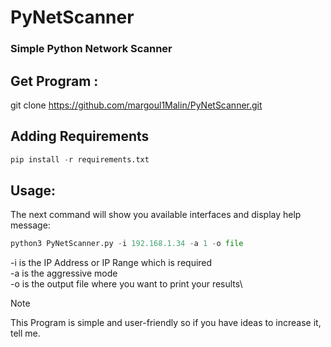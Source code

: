 


# PyNetScanner
### Simple Python Network Scanner
## Get Program : 

git clone https://github.com/margoul1Malin/PyNetScanner.git

## Adding Requirements

```python 
pip install -r requirements.txt  
```

## Usage:

The next command will show you available interfaces and display help message:

```python 
python3 PyNetScanner.py -i 192.168.1.34 -a 1 -o file
```
-i is the IP Address or IP Range which is required\
-a is the aggressive mode\
-o is the output file where you want to print your results\

> [!NOTE]
> This Program is simple and user-friendly so if you have ideas to increase it, tell me.
